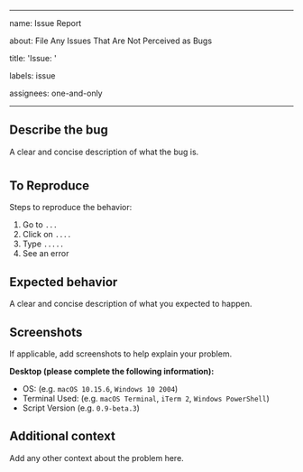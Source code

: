 * * *

name: Issue Report

about: File Any Issues That Are Not Perceived as Bugs

title: 'Issue: '

labels: issue

assignees: one-and-only

* * *

## Describe the bug

A clear and concise description of what the bug is.

# 

## To Reproduce

Steps to reproduce the behavior:

1.  Go to `...`
2.  Click on `....`
3.  Type `.....`
4.  See an error

## Expected behavior

A clear and concise description of what you expected to happen.

## Screenshots

If applicable, add screenshots to help explain your problem.

**Desktop (please complete the following information):**

-   OS: (e.g. `macOS 10.15.6`, `Windows 10 2004`)
-   Terminal Used: (e.g. `macOS Terminal`, `iTerm 2`, `Windows PowerShell`)
-   Script Version (e.g. `0.9-beta.3`)

## Additional context

Add any other context about the problem here.
